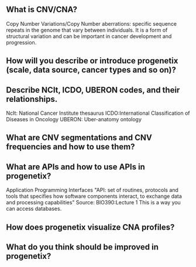 ## What is CNV/CNA? 
Copy Number Variations/Copy Number aberrations: specific sequence repeats in the genome that vary between individuals. It is a form of structural variation and can be important in cancer development and progression.
## How will you describe or introduce progenetix (scale, data source, cancer types and so on)?

## Describe NCIt, ICDO, UBERON codes, and their relationships.
NcIt: National Cancer Institute thesaurus
ICDO:International Classification of Diseases in Oncology
UBERON: Uber-anatomy ontology 
## What are CNV segmentations and CNV frequencies and how to use them?

## What are APIs and how to use APIs in progenetix?
Application Programming Interfaces
"API: set of routines, protocols and tools that specifies how software components interact, to exchange data and processing capabilities" Source: BIO390:Lecture 1 
This is a way you can access databases.
## How does progenetix visualize CNA profiles?

## What do you think should be improved in progenetix?


